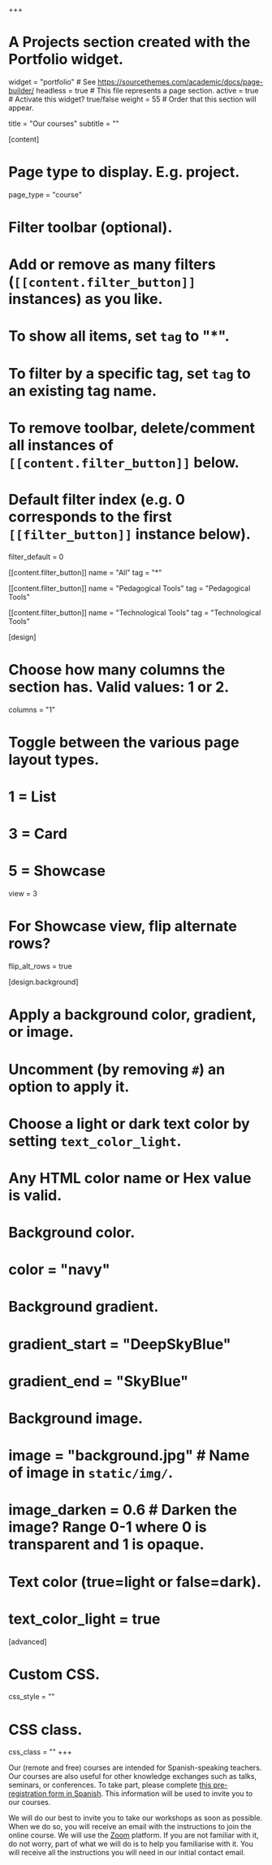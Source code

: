 +++
# A Projects section created with the Portfolio widget.
widget = "portfolio"  # See https://sourcethemes.com/academic/docs/page-builder/
headless = true  # This file represents a page section.
active = true  # Activate this widget? true/false
weight = 55  # Order that this section will appear.

title = "Our courses"
subtitle = ""

[content]
  # Page type to display. E.g. project.
  page_type = "course"
  
  # Filter toolbar (optional).
  # Add or remove as many filters (`[[content.filter_button]]` instances) as you like.
  # To show all items, set `tag` to "*".
  # To filter by a specific tag, set `tag` to an existing tag name.
  # To remove toolbar, delete/comment all instances of `[[content.filter_button]]` below.
  
  # Default filter index (e.g. 0 corresponds to the first `[[filter_button]]` instance below).
  filter_default = 0
  
  [[content.filter_button]]
    name = "All"
    tag = "*"
   
  [[content.filter_button]]
    name = "Pedagogical Tools"
    tag = "Pedagogical Tools"
   
  [[content.filter_button]]
    name = "Technological Tools"
    tag = "Technological Tools"


[design]
  # Choose how many columns the section has. Valid values: 1 or 2.
  columns = "1"

  # Toggle between the various page layout types.
  #   1 = List
  #   3 = Card
  #   5 = Showcase
  view = 3

  # For Showcase view, flip alternate rows?
  flip_alt_rows = true

[design.background]
  # Apply a background color, gradient, or image.
  #   Uncomment (by removing `#`) an option to apply it.
  #   Choose a light or dark text color by setting `text_color_light`.
  #   Any HTML color name or Hex value is valid.
  
  # Background color.
  # color = "navy"
  
  # Background gradient.
  # gradient_start = "DeepSkyBlue"
  # gradient_end = "SkyBlue"
  
  # Background image.
  # image = "background.jpg"  # Name of image in `static/img/`.
  # image_darken = 0.6  # Darken the image? Range 0-1 where 0 is transparent and 1 is opaque.

  # Text color (true=light or false=dark).
  # text_color_light = true  
  
[advanced]
 # Custom CSS. 
 css_style = ""
 
 # CSS class.
 css_class = ""
+++


Our (remote and free) courses are intended for Spanish-speaking teachers. Our courses are also useful for other knowledge exchanges such as talks, seminars, or conferences. To take part, please complete [this pre-registration form in Spanish](https://docs.google.com/forms/d/e/1FAIpQLScC20Me-fX7UmCNhNswulYfOVQF4XiyIHgtde_R8CWreCmWhA/viewform?usp=sf_link). This information will be used to invite you to our courses. 

We will do our best to invite you to take our workshops as soon as possible. When we do so, you will receive an email with the instructions to join the online course. We will use the [Zoom](https://zoom.us/) platform. If you are not familiar with it, do not worry, part of what we will do is to help you familiarise with it. You will receive all the instructions you will need in our initial contact email.



